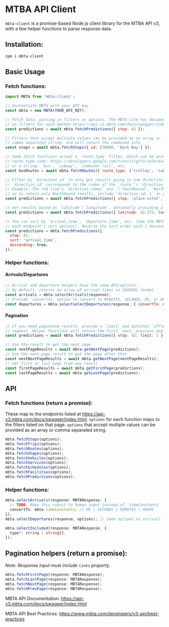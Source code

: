 # MTBA API Client

`mbta-client` is a promise-based Node.js client library for the MTBA API v3, with a few helper functions to parse response data.

## Installation:

```js
npm i mbta-client
```

## Basic Usage

### Fetch functions:

```js
import MBTA from 'mbta-client';

// Instantiate MBTA with your API key
const mbta = new MBTA(YOUR_API_KEY);

// Fetch data, passing in filters as options. The MBTA site has documentation
// on filters for each method https://api-v3.mbta.com/docs/swagger/index.html#/
const predictions = await mbta.fetchPredictions({ stop: 42 });

// Filters that accept multiple values can be provided as an array or
// comma separated string, and will return the combined info
const stops = await mbta.fetchStops({ id: [70080, 'Back Bay'] });

// Some fetch functions accept a `route_type` filter, which can be provided as a
// route_type code: https://developers.google.com/transit/gtfs/reference/routes-file
// or a string: `bus`, `subway`, `commuter rail`, etc.
const busRoutes = await mbta.fetchRoutes({ route_type: ['trolley', 'subway'] });

// Filter by `direction_id` to only get results going in one direction.
// `direction_id` corresponds to the index of the `route`'s `direction_names` attribute.
// Example: The red line's `direction_names` are `['Southbound', 'Northbound']`,
// so to return only Northbound results, include `direction_id: 1` in your query.
const predictions = await mbta.fetchPredictions({ stop: 'place-sstat', direction_id: 1 });

// Get results based on `latitude`/`longitude`, optionally providing a radius
const predictions = await mbta.fetchPredictions({ latitude: 42.373, longitude: -71.119 });

// You can sort by `arrival_time`, `departure_time`, etc. (See the MBTA docs for
// each endpoint's sort options). Reverse the sort order with { descending: true }.
const predictions = mbta.fetchPredictions({
  stop: 42,
  sort: 'arrival_time',
  descending: true,
});
```

### Helper functions:

#### Arrivals/Departures

```js
// Arrival and departure helpers have the same API/options.
// By default, returns an array of arrival times in ISO8601 format
const arrivals = mbta.selectArrivals(response);
// Provide `convertTo` option to convert to MINUTES, SECONDS, MS, or HOURS until arrival
const departures = mbta.selectselectDepartures(response, { convertTo: mbta.constants.MINUTES });
```

#### Pagination

```js
// If you need paginated results, provide a `limit` and optional `offset` with the
// request. Helper functions will return the first, next, previous and last pages.
const predictions = await mbta.fetchPredictions({ stop: 42, limit: 2 });

// Use the result to get the next page
const nextPageResults = await mbta.getNextPage(predictions);
// Use the next page result to get the page after that
const nextNextPageResults = await mbta.getNextPage(nextPageResults);
// Get first or last page from any result
const firstPageResults = await mbta.getFirstPage(predictions);
const lastPageResults = await mbta.getLastPage(predictions);
```

## API

### Fetch functions (return a promise):

These map to the endpoints listed at https://api-v3.mbta.com/docs/swagger/index.html. `options` for each function maps to the filters listed on that page. `options` that accept multiple values can be provided as an array or comma separated string.
```ts
mbta.fetchStops(options);
mbta.fetchTrips(options);
mbta.fetchRoutes(options);
mbta.fetchShapes(options);
mbta.fetchVehicles(options);
mbta.fetchServices(options);
mbta.fetchSchedules(options);
mbta.fetchFacilities(options);
mbta.fetchPredictions(options);
```

### Helper functions:

```ts
mbta.selectArrivals(response: MBTAResponse; {
  // TODO: Make this robust to human input instead of `timeConstants`
  convertTo: mbta.timeConstants; // MS | SECONDS | MINUTES | HOURS
});
mbta.selectDepartures(response, options); // Same options as arrivals
```

```ts
mbta.selectIncluded(response: MBTAResponse, {
  type?: string | string[],
});
```

## Pagination helpers (return a promise):

_Note: Response input must include `links` property._
```ts
mbta.fetchFirstPage(response: MBTAResponse);
mbta.fetchLastPage(response: MBTAResponse);
mbta.fetchNextPage(response: MBTAResponse);
mbta.fetchPrevPage(response: MBTAResponse);
```

MBTA API Documentation: https://api-v3.mbta.com/docs/swagger/index.html

MBTA API Best Practices: https://www.mbta.com/developers/v3-api/best-practices
